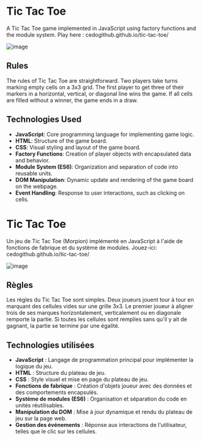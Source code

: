 # Tic Tac Toe

A Tic Tac Toe game implemented in JavaScript using factory functions and the module system. Play here : cedogithub.github.io/tic-tac-toe/

![image](https://github.com/cedogithub/tic-tac-toe/assets/39746523/817a0a4c-a1d6-4ba4-9d57-52ab8f77b789)

## Rules
The rules of Tic Tac Toe are straightforward. Two players take turns marking empty cells on a 3x3 grid. The first player to get three of their markers in a horizontal, vertical, or diagonal line wins the game. If all cells are filled without a winner, the game ends in a draw.

## Technologies Used

- **JavaScript**: Core programming language for implementing game logic.
- **HTML**: Structure of the game board.
- **CSS**: Visual styling and layout of the game board.
- **Factory Functions**: Creation of player objects with encapsulated data and behavior.
- **Module System (ES6)**: Organization and separation of code into reusable units.
- **DOM Manipulation**: Dynamic update and rendering of the game board on the webpage.
- **Event Handling**: Response to user interactions, such as clicking on cells.


# Tic Tac Toe

Un jeu de Tic Tac Toe (Morpion) implémenté en JavaScript à l'aide de fonctions de fabrique et du système de modules.
Jouez-ici: cedogithub.github.io/tic-tac-toe/

![image](https://github.com/cedogithub/tic-tac-toe/assets/39746523/67b9e4fc-abb9-4534-abba-5fa2f553f852)

## Règles
Les règles du Tic Tac Toe sont simples. Deux joueurs jouent tour à tour en marquant des cellules vides sur une grille 3x3. Le premier joueur à aligner trois de ses marques horizontalement, verticalement ou en diagonale remporte la partie. Si toutes les cellules sont remplies sans qu'il y ait de gagnant, la partie se termine par une égalité.

## Technologies utilisées

- **JavaScript** : Langage de programmation principal pour implémenter la logique du jeu.
- **HTML** : Structure du plateau de jeu.
- **CSS** : Style visuel et mise en page du plateau de jeu.
- **Fonctions de fabrique** : Création d'objets joueur avec des données et des comportements encapsulés.
- **Système de modules (ES6)** : Organisation et séparation du code en unités réutilisables.
- **Manipulation du DOM** : Mise à jour dynamique et rendu du plateau de jeu sur la page web.
- **Gestion des événements** : Réponse aux interactions de l'utilisateur, telles que le clic sur les cellules.
